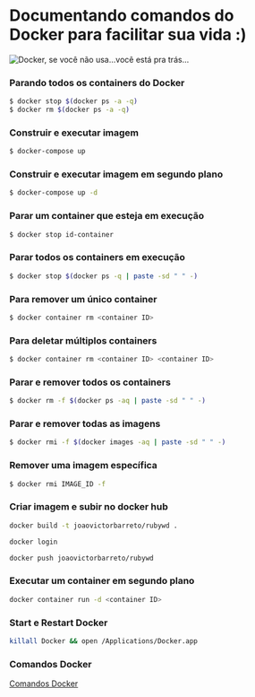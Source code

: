 # Documentando comandos do Docker para facilitar sua vida :)

![Docker, se você não usa...você está pra trás...](https://gifimage.net/wp-content/uploads/2018/11/docker-gif-4.gif)

### Parando todos os containers do Docker
```sh
$ docker stop $(docker ps -a -q)
$ docker rm $(docker ps -a -q)
```

### Construir e executar imagem
```sh
$ docker-compose up
```
### Construir e executar imagem em segundo plano
```sh
$ docker-compose up -d
```
### Parar um container que esteja em execução
```sh
$ docker stop id-container
```
### Parar todos os containers em execução
```sh
$ docker stop $(docker ps -q | paste -sd " " -)
```

### Para remover um único container
```sh
$ docker container rm <container ID>
```

### Para deletar múltiplos containers
```sh
$ docker container rm <container ID> <container ID>
```

### Parar e remover todos os containers
```sh
$ docker rm -f $(docker ps -aq | paste -sd " " -)
```

### Parar e remover todas as imagens
```sh
$ docker rmi -f $(docker images -aq | paste -sd " " -)
```
### Remover uma imagem específica
```sh
$ docker rmi IMAGE_ID -f
```
### Criar imagem e subir no docker hub
```sh
docker build -t joaovictorbarreto/rubywd .
```
```sh
docker login
```
```sh
docker push joaovictorbarreto/rubywd
```

### Executar um container em segundo plano
```sh
docker container run -d <container ID>
```

### Start e Restart Docker
```sh
killall Docker && open /Applications/Docker.app
```

### Comandos Docker
[Comandos Docker](https://stack.desenvolvedor.expert/appendix/docker/comandos.html)




